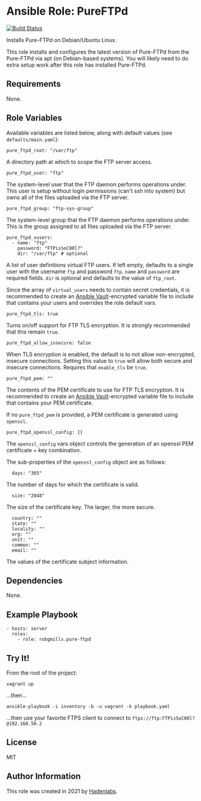 # Ansible Role: PureFTPd

[![Build Status](https://travis-ci.org/hadenlabs/ansible-role-pureftpd.svg?branch=master)](https://travis-ci.org/hadenlabs/ansible-role-pureftpd)

Installs Pure-FTPd on Debian/Ubuntu Linux.

This role installs and configures the latest version of Pure-FTPd from the Pure-FTPd via apt (on Debian-based systems). You will likely need to do extra setup work after this role has installed Pure-FTPd.

## Requirements

None.

## Role Variables

Available variables are listed below, along with default values (see `defaults/main.yaml`):

    pure_ftpd_root: "/var/ftp"

A directory path at which to scope the FTP server access.

    pure_ftpd_user: "ftp"

The system-level user that the FTP daemon performs operations under. This user is setup without login permissions (can't ssh into system) but owns all of the files uploaded via the FTP server.

    pure_ftpd_group: "ftp-sys-group"

The system-level group that the FTP daemon performs operations under. This is the group assigned to all files uploaded via the FTP server.

    pure_ftpd_vusers:
      - name: "ftp"
        password: "FTPisSoC00l?"
        dir: "/var/ftp" # optional

A list of user definitions virtual FTP users. If left empty, defaults to a single user with the username `ftp` and password `ftp`. `name` and `password` are required fields. `dir` is optional and defaults to the value of `ftp_root`.

Since the array of `virtual_users` needs to contain secret credentials, it is recommended to create an [Ansible Vault][vault]-encrypted variable file to include that contains your users and overrides the role default vars.

    pure_ftpd_tls: true

Turns on/off support for FTP TLS encryption. It is strongly recommended that this remain `true`.

    pure_ftpd_allow_insecure: false

When TLS encryption is enabled, the default is to not allow non-encrypted, insecure connections. Setting this value to `true` will allow both secure and insecure connections. Requires that `enable_tls` be `true`.

    pure_ftpd_pem: ""

The contents of the PEM certificate to use for FTP TLS encryption. It is recommended to create an [Ansible Vault][vault]-encrypted variable file to include that contains your PEM certificate.

If no `pure_ftpd_pem` is provided, a PEM certificate is generated using `openssl`.

    pure_ftpd_openssl_config: {}

The `openssl_config` vars object controls the generation of an openssl PEM certificate + key combination.

The sub-properties of the `openssl_config` object are as follows:

      days: "365"

The number of days for which the certificate is valid.

      size: "2048"

The size of the certificate key. The larger, the more secure.

      country: ""
      state: ""
      locality: ""
      org: ""
      unit: ""
      common: ""
      email: ""

The values of the certificate subject information.

## Dependencies

None.

## Example Playbook

    - hosts: server
      roles:
        - role: robgmills.pure-ftpd

## Try It!

From the root of the project:

    vagrant up

...then...

    ansible-playbook -i inventory -b -u vagrant -k playbook.yaml

...then use your favorite FTPS client to connect to `ftps://ftp:FTPisSoC00l?@192.168.50.2`

## License

MIT

## Author Information

This role was created in 2021 by [Hadenlabs](https://hadenlabs.com/).

[vault]: http://docs.ansible.com/ansible/playbooks_vault.html
